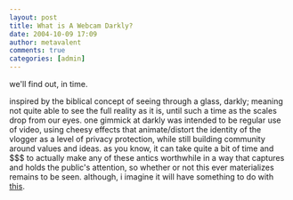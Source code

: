 ```yaml
---
layout: post
title: What is A Webcam Darkly?
date: 2004-10-09 17:09
author: metavalent
comments: true
categories: [admin]
---
```

we'll find out, in time.  

inspired by the biblical concept of seeing through a glass, darkly; meaning not quite able to see the full reality as it is, until such a time as the scales drop from our eyes. one gimmick at darkly was intended to be regular use of video, using cheesy effects that animate/distort the identity of the vlogger as a level of privacy protection, while still building community around values and ideas. as you know, it can take quite a bit of time and $$$ to actually make any of these antics worthwhile in a way that captures and holds the public's attention, so whether or not this ever materializes remains to be seen.  although, i imagine it will have something to do with <a href="https://web.archive.org/web/*/https://awebcamdarkly.com/">this</a>.
